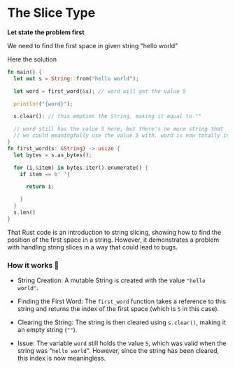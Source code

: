 # The Slice Type

**Let state the problem first**

We need to find the first space in given string "hello world"

Here the solution 

```rust
fn main() {
  let mut s = String::from("hello world");

  let word = first_word(&s); // word will get the value 5

  println!("{word}");

  s.clear(); // this empties the String, making it equal to ""

  // word still has the value 5 here, but there's no more string that
  // we could meaningfully use the value 5 with. word is now totally invalid!
}
fn first_word(s: &String) -> usize {
  let bytes = s.as_bytes();

  for (i,&item) in bytes.iter().enumerate() {
    if item == b' '{

      return i;

    }
  }
  s.len()
}
```
That Rust code is an introduction to string slicing, showing how to find the position of the first space in a string. However, it demonstrates a problem with handling string slices in a way that could lead to bugs.

### How it works 🤔 

- String Creation: A mutable String is created with the value `"hello world"`.

- Finding the First Word: The `first_word` function takes a reference to this string and returns the index of the first space (which is `5` in this case).

- Clearing the String: The string is then cleared using `s.clear()`, making it an empty string (`""`).

- Issue: The variable `word` still holds the value `5`, which was valid when the string was "`hello world`". However, since the string has been cleared, this index is now meaningless.

